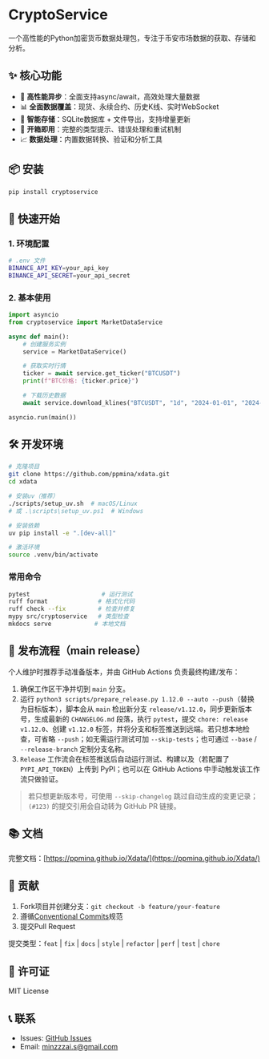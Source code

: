 # CryptoService

一个高性能的Python加密货币数据处理包，专注于币安市场数据的获取、存储和分析。

## ✨ 核心功能

- 🚀 **高性能异步**：全面支持async/await，高效处理大量数据
- 📊 **全面数据覆盖**：现货、永续合约、历史K线、实时WebSocket
- 💾 **智能存储**：SQLite数据库 + 文件导出，支持增量更新
- 🔧 **开箱即用**：完整的类型提示、错误处理和重试机制
- 📈 **数据处理**：内置数据转换、验证和分析工具

## 📦 安装

```bash
pip install cryptoservice
```

## 🚀 快速开始

### 1. 环境配置
```bash
# .env 文件
BINANCE_API_KEY=your_api_key
BINANCE_API_SECRET=your_api_secret
```

### 2. 基本使用
```python
import asyncio
from cryptoservice import MarketDataService

async def main():
    # 创建服务实例
    service = MarketDataService()

    # 获取实时行情
    ticker = await service.get_ticker("BTCUSDT")
    print(f"BTC价格: {ticker.price}")

    # 下载历史数据
    await service.download_klines("BTCUSDT", "1d", "2024-01-01", "2024-12-31")

asyncio.run(main())
```

## 🛠️ 开发环境

```bash
# 克隆项目
git clone https://github.com/ppmina/xdata.git
cd xdata

# 安装uv（推荐）
./scripts/setup_uv.sh  # macOS/Linux
# 或 .\scripts\setup_uv.ps1  # Windows

# 安装依赖
uv pip install -e ".[dev-all]"

# 激活环境
source .venv/bin/activate
```

### 常用命令
```bash
pytest                    # 运行测试
ruff format              # 格式化代码
ruff check --fix         # 检查并修复
mypy src/cryptoservice   # 类型检查
mkdocs serve            # 本地文档
```

## 🚢 发布流程（main release）

个人维护时推荐手动准备版本，并由 GitHub Actions 负责最终构建/发布：

1. 确保工作区干净并切到 `main` 分支。
2. 运行 `python3 scripts/prepare_release.py 1.12.0 --auto --push`（替换为目标版本），脚本会从 `main` 检出新分支 `release/v1.12.0`，同步更新版本号，生成最新的 `CHANGELOG.md` 段落，执行 `pytest`，提交 `chore: release v1.12.0`、创建 `v1.12.0` 标签，并将分支和标签推送到远端。若只想本地检查，可省略 `--push`；如无需运行测试可加 `--skip-tests`；也可通过 `--base` / `--release-branch` 定制分支名称。
3. `Release` 工作流会在标签推送后自动运行测试、构建以及（若配置了 `PYPI_API_TOKEN`）上传到 PyPI；也可以在 GitHub Actions 中手动触发该工作流只做验证。

> 若只想更新版本号，可使用 `--skip-changelog` 跳过自动生成的变更记录；`(#123)` 的提交引用会自动转为 GitHub PR 链接。

## 📚 文档

完整文档：[https://ppmina.github.io/Xdata/](https://ppmina.github.io/Xdata/)

## 🤝 贡献

1. Fork项目并创建分支：`git checkout -b feature/your-feature`
2. 遵循[Conventional Commits](https://www.conventionalcommits.org/)规范
3. 提交Pull Request

提交类型：`feat` | `fix` | `docs` | `style` | `refactor` | `perf` | `test` | `chore`

## 📄 许可证

MIT License

## 📞 联系

- Issues: [GitHub Issues](https://github.com/ppmina/xdata/issues)
- Email: minzzzai.s@gmail.com
